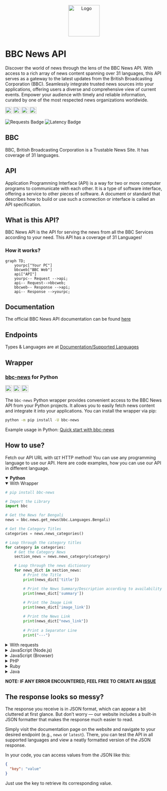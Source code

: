 <p align="center">
    <a href="https://bbc-api.vercel.app"><picture><source media="(prefers-color-scheme: dark)" srcset="https://raw.githubusercontent.com/Sayad-Uddin-Tahsin/BBC-News-API/main/Assets/Dark%20Logo.png"><img alt="Logo" src="https://raw.githubusercontent.com/Sayad-Uddin-Tahsin/BBC-News-API/main/Assets/Light%20Logo.png" height=100 width=100></picture></a>
</p>

# BBC News API
Discover the world of news through the lens of the BBC News API. With access to a rich array of news content spanning over 31 languages, this API serves as a gateway to the latest updates from the British Broadcasting Corporation (BBC). Seamlessly integrate trusted news sources into your applications, offering users a diverse and comprehensive view of current events. Empower your audience with timely and reliable information, curated by one of the most respected news organizations worldwide.

<a href="https://bbc-news-api.vercel.app"><img src="https://img.shields.io/website?url=https%3A%2F%2Fbbc-news-api.vercel.app%2Fping&up_message=Online&down_message=Offline&label=API" height=22></a>
<a href="https://bbc-news-api.vercel.app"><img src="https://img.shields.io/badge/dynamic/json?url=https%3A%2F%2Fbbc-news-api.vercel.app%2Fnews%3Flang%3Dbengali&query=%24%5B'elapsed%20time'%5D&label=Latency" height=22></a>
<a href="https://bbc-news-api.vercel.app"><img src="https://img.shields.io/github/license/Sayad-Uddin-Tahsin/BBC-News-API" height=22></a>
<a href="https://bbc-news-api.vercel.app"><img src="https://img.shields.io/badge/Supported%20Language-31-deepgreen" height=22></a>

<picture><source media="(prefers-color-scheme: dark)" srcset="https://web-badge-psi.vercel.app/visit-badge?theme=dark"><img alt="Requests Badge" src="https://web-badge-psi.vercel.app/visit-badge?theme=light"></picture>
<picture><source media="(prefers-color-scheme: dark)" srcset="https://web-badge-psi.vercel.app/latency-badge?theme=dark"><img alt="Latency Badge" src="https://web-badge-psi.vercel.app/latency-badge?theme=light"></picture>

## BBC
BBC, British Broadcasting Corporation is a Trustable News Site. It has coverage of 31 languages. 

## API
Application Programming Interface (API) is a way for two or more computer programs to communicate with each other. It is a type of software interface, offering a service to other pieces of software. A document or standard that describes how to build or use such a connection or interface is called an API specification.

## What is this API?
BBC News API is the API for serving the news from all the BBC Services according to your need. This API has a coverage of 31 Languages!

### How it works?
```mermaid
graph TD;
    yourpc["Your PC"]
    bbcweb["BBC Web"]
    api["API"]
    yourpc-- Request -->api;
    api-- Request-->bbcweb;
    bbcweb-- Response -->api;
    api-- Response -->yourpc;
```

## Documentation
The official BBC News API documentation can be found [here](http://bbc-news-api.vercel.app/documentation)

## Endpoints
Types & Languages are at [Documentation/Supported Languages](http://bbc-news-api.vercel.app/documentation#languages)

## Wrapper
### [bbc-news](https://pypi.org/project/bbc-news) for Python

<a href="https://pypi.org/project/bbc-news"><img src="https://img.shields.io/pypi/status/bbc-news?label=Status&logo=pypi&logoColor=ffffff" height=22></a>
<a href="https://pypi.org/project/bbc-news"><img src="https://img.shields.io/pypi/v/bbc-news?label=PyPI Version&logo=pypi&logoColor=ffffff" height=22></a>
<a href="https://python.org"><img src="https://img.shields.io/pypi/pyversions/bbc-news?label=Python&logo=python&logoColor=ffdd54" height=22></a>

The `bbc-news` Python wrapper provides convenient access to the BBC News API from your Python projects. It allows you to easily fetch news content and integrate it into your applications. You can install the wrapper via pip:

```sh
python -m pip install -U bbc-news
```
Example usage in Python: [Quick start with bbc-news](https://github.com/Sayad-Uddin-Tahsin/BBC-News-API/blob/main/bbc/README.md#quick-start)

## How to use?
Fetch our API URL with `GET` HTTP method! You can use any programming language to use our API. Here are code examples, how you can use our API in different language.

<!-- Python -->
<details open>
<summary><b>Python</b></summary>


<details open>
<summary>With Wrapper</summary>

```python
# pip install bbc-news

# Import the Library
import bbc

# Get the News for Bengali
news = bbc.news.get_news(bbc.Languages.Bengali)

# Get the Category Titles
categories = news.news_categories()

# Loop through the category titles
for category in categories:
    # Get the Category News
    section_news = news.news_category(category)

    # Loop through the news dictionary
    for news_dict in section_news:
        # Print the Title
        print(news_dict['title'])

        # Print the News Summary/Description according to availability  (Returns None if unavailable)
        print(news_dict['summary'])
        
        # Print the Image Link
        print(news_dict['image_link'])

        # Print the News Link
        print(news_dict["news_link"])
                
        # Print a Separator Line
        print("---")

```

</details>


<details>
<summary>With requests</summary>

```py
# pip install requests
import requests

response = requests.get("https://bbc-news-api.vercel.app/news?lang=bengali").json()
print(response)
```

</details>
</details>

<!-- JavaScript (Node.js) -->
<details>

<summary>JavaScript (Node.js)</summary>

```js
const axios = require('axios');

axios.get('https://bbc-news-api.vercel.app/news?lang=chinese')
  .then(response => {
    console.log(response.data);
  })
  .catch(error => {
    console.log(error);
  });
```
    
</details>

<!-- JavaScript (Browser) -->
<details>

<summary>JavaScript (Browser)</summary>

```py
fetch('https://bbc-news-api.vercel.app/news?lang=turkish')
  .then(response => response.json())
  .then(data => console.log(data))
  .catch(error => console.log(error));
```
    
</details>

<!-- PHP -->
<details>

<summary>PHP</summary>

```php
$response = file_get_contents('https://bbc-news-api.vercel.app/news?lang=spanish');
$data = json_decode($response);
print_r($data);
```
    
</details>

<!-- Ruby -->
<details>

<summary>Ruby</summary>

```ruby
require 'net/http'
require 'json'

uri = URI('https://bbc-news-api.vercel.app/news?lang=portuguese')
response = Net::HTTP.get(uri)
data = JSON.parse(response)
puts data
```
    
</details>

<!-- Java -->
<details>

<summary>Java</summary>

```java
import java.net.HttpURLConnection;
import java.net.URL;
import java.util.Scanner;

public class Main {
    public static void main(String[] args) {
        try {
            URL url = new URL("https://bbc-news-api.vercel.app/news?lang=russian");
            HttpURLConnection conn = (HttpURLConnection) url.openConnection();
            conn.setRequestMethod("GET");
            conn.connect();
            int responseCode = conn.getResponseCode();
            if (responseCode == 200) {
                Scanner scanner = new Scanner(url.openStream());
                String responseBody = scanner.useDelimiter("\\A").next();
                scanner.close();
                System.out.println(responseBody);
            }
        } catch (Exception e) {
            e.printStackTrace();
        }
    }
}
```
    
</details>

**NOTE: IF ANY ERROR ENCOUNTERED, FEEL FREE TO CREATE AN [ISSUE](https://github.com/Sayad-Uddin-Tahsin/BBC-Bangla-API/issues)**

## The response looks so messy?
The response you receive is in JSON format, which can appear a bit cluttered at first glance. But don’t worry — our website includes a built-in JSON formatter that makes the response much easier to read.

Simply visit the documentation page on the website and navigate to your desired endpoint (e.g., `news` or `latest`). There, you can test the API in all supported languages and view a neatly formatted version of the JSON response.

In your code, you can access values from the JSON like this:

```json
{
  "key": "value"
}
```
Just use the key to retrieve its corresponding value.
